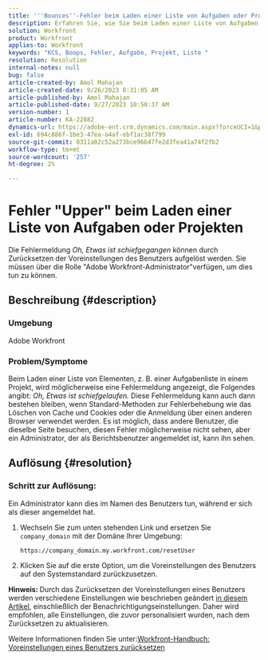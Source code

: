 ```yaml
---
title: '''Bounces''-Fehler beim Laden einer Liste von Aufgaben oder Projekten'''
description: Erfahren Sie, wie Sie beim Laden einer Liste von Aufgaben oder Projekten in Adobe Workfront den Fehler "UUB"beheben können. Setzen Sie die Voreinstellungen des Benutzers zurück.
solution: Workfront
product: Workfront
applies-to: Workfront
keywords: "KCS, Boops, Fehler, Aufgabe, Projekt, Liste "
resolution: Resolution
internal-notes: null
bug: false
article-created-by: Amol Mahajan
article-created-date: 9/26/2023 8:31:05 AM
article-published-by: Amol Mahajan
article-published-date: 9/27/2023 10:50:37 AM
version-number: 1
article-number: KA-22882
dynamics-url: https://adobe-ent.crm.dynamics.com/main.aspx?forceUCI=1&pagetype=entityrecord&etn=knowledgearticle&id=306dbe03-475c-ee11-be6f-6045bd006079
exl-id: 694c886f-1be3-47ea-a4af-ebf1ac38f799
source-git-commit: 0311a02c52a273bce96b47fe2d3fea41a74f2fb2
workflow-type: tm+mt
source-wordcount: '257'
ht-degree: 2%

---
```


# Fehler &quot;Upper&quot; beim Laden einer Liste von Aufgaben oder Projekten


Die Fehlermeldung *Oh, Etwas ist schiefgegangen* können durch Zurücksetzen der Voreinstellungen des Benutzers aufgelöst werden. Sie müssen über die Rolle &quot;Adobe Workfront-Administrator&quot;verfügen, um dies tun zu können.

## Beschreibung {#description}


### <b>Umgebung</b>

Adobe Workfront

### <b>Problem/Symptome</b>

Beim Laden einer Liste von Elementen, z. B. einer Aufgabenliste in einem Projekt, wird möglicherweise eine Fehlermeldung angezeigt, die Folgendes angibt: *Oh, Etwas ist schiefgelaufen.* Diese Fehlermeldung kann auch dann bestehen bleiben, wenn Standard-Methoden zur Fehlerbehebung wie das Löschen von Cache und Cookies oder die Anmeldung über einen anderen Browser verwendet werden. Es ist möglich, dass andere Benutzer, die dieselbe Seite besuchen, diesen Fehler möglicherweise nicht sehen, aber ein Administrator, der als Berichtsbenutzer angemeldet ist, kann ihn sehen.


## Auflösung {#resolution}


### Schritt zur Auflösung:

Ein Administrator kann dies im Namen des Benutzers tun, während er sich als dieser angemeldet hat.

1. Wechseln Sie zum unten stehenden Link und ersetzen Sie `company_domain` mit der Domäne Ihrer Umgebung:

   `https://company_domain.my.workfront.com/resetUser`
2. Klicken Sie auf die erste Option, um die Voreinstellungen des Benutzers auf den Systemstandard zurückzusetzen.


<b>Hinweis: </b>Durch das Zurücksetzen der Voreinstellungen eines Benutzers werden verschiedene Einstellungen wie beschrieben geändert [in diesem Artikel](https://experienceleague.adobe.com/docs/workfront/using/administration-and-setup/add-users/create-manage-users/reset-a-users-preferences.html), einschließlich der Benachrichtigungseinstellungen. Daher wird empfohlen, alle Einstellungen, die zuvor personalisiert wurden, nach dem Zurücksetzen zu aktualisieren.

Weitere Informationen finden Sie unter:[Workfront-Handbuch: Voreinstellungen eines Benutzers zurücksetzen](https://experienceleague.adobe.com/docs/workfront/using/administration-and-setup/add-users/create-manage-users/reset-a-users-preferences.html)
